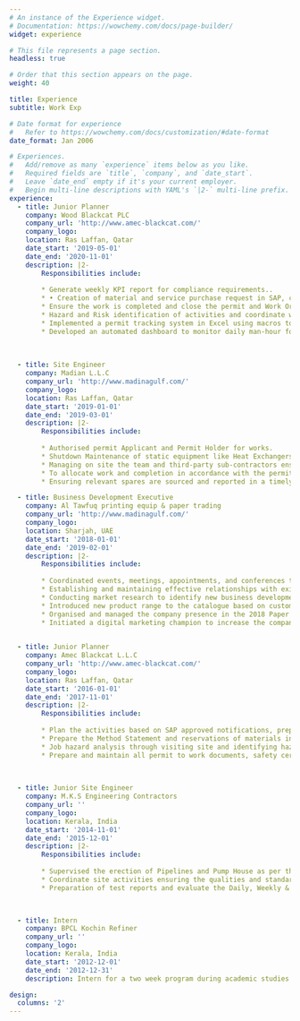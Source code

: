 ```yaml
---
# An instance of the Experience widget.
# Documentation: https://wowchemy.com/docs/page-builder/
widget: experience

# This file represents a page section.
headless: true

# Order that this section appears on the page.
weight: 40

title: Experience
subtitle: Work Exp

# Date format for experience
#   Refer to https://wowchemy.com/docs/customization/#date-format
date_format: Jan 2006

# Experiences.
#   Add/remove as many `experience` items below as you like.
#   Required fields are `title`, `company`, and `date_start`.
#   Leave `date_end` empty if it's your current employer.
#   Begin multi-line descriptions with YAML's `|2-` multi-line prefix.
experience:
  - title: Junior Planner
    company: Wood Blackcat PLC
    company_url: 'http://www.amec-blackcat.com/'
    company_logo: 
    location: Ras Laffan, Qatar
    date_start: '2019-05-01'
    date_end: '2020-11-01'
    description: |2-
        Responsibilities include:
        
        * Generate weekly KPI report for compliance requirements..
        * •	Creation of material and service purchase request in SAP, capture planned cost in work order and coordinate with third party contractors and services on requirements.
        * Ensure the work is completed and close the permit and Work Order in SAP and E Permit System.
        * Hazard and Risk identification of activities and coordinate with Operations, Safety and Execution dept for mitigation.
        * Implemented a permit tracking system in Excel using macros to pull data from the E-permit system to track permit approval status and notify on pending permits for upcoming jobs.
        * Developed an automated dashboard to monitor daily man-hour for 350 employees and analyse idle hours in site, the system helped in tracking discrepancies in time sheet filling and identifying bottlenecks. Around 5,250 Hrs approximately 6% of the total man-hour was saved in the first month of implementing the system.
        
        
        
  - title: Site Engineer
    company: Madian L.L.C
    company_url: 'http://www.madinagulf.com/'
    company_logo: 
    location: Ras Laffan, Qatar
    date_start: '2019-01-01'
    date_end: '2019-03-01'
    description: |2-
        Responsibilities include:
        
        * Authorised permit Applicant and Permit Holder for works.
        * Shutdown Maintenance of static equipment like Heat Exchangers, columns, Relief Valves (PSV’s) and different types of Valves.
        * Managing on site the team and third-party sub-contractors ensuring they complete tasks on time and safely to required standards.
        * To allocate work and completion in accordance with the permit system, Providing an element of safety.
        * Ensuring relevant spares are sourced and reported in a timely manner to minimise disruption. Maintain effective Health and Safety systems, including completion of risk assessments and method statements and tool box talks.

  - title: Business Development Executive
    company: Al Tawfuq printing equip & paper trading 
    company_url: 'http://www.madinagulf.com/'
    company_logo: 
    location: Sharjah, UAE
    date_start: '2018-01-01'
    date_end: '2019-02-01'
    description: |2-
        Responsibilities include:
        
        * Coordinated events, meetings, appointments, and conferences through customer engagement
        * Establishing and maintaining effective relationships with existing customers via email, phone, and in-person.
        * Conducting market research to identify new business development opportunities.
        * Introduced new product range to the catalogue based on customer feedback.
        * Organised and managed the company presence in the 2018 Paper World Middle East held in Dubai.
        * Initiated a digital marketing champion to increase the company’s online presence.

        
  - title: Junior Planner
    company: Amec Blackcat L.L.C
    company_url: 'http://www.amec-blackcat.com/'
    company_logo: 
    location: Ras Laffan, Qatar
    date_start: '2016-01-01'
    date_end: '2017-11-01'
    description: |2-
        Responsibilities include:
        
        * Plan the activities based on SAP approved notifications, prepare the work Scope & work package.
        * Prepare the Method Statement and reservations of materials in SAP.
        * Job hazard analysis through visiting site and identifying hazards, conduct risk assessment and put control measures in place to minimize risk.
        * Prepare and maintain all permit to work documents, safety certificates.

        
        
  - title: Junior Site Engineer
    company: M.K.S Engineering Contractors
    company_url: ''
    company_logo: 
    location: Kerala, India
    date_start: '2014-11-01'
    date_end: '2015-12-01'
    description: |2-
        Responsibilities include:
        
        * Supervised the erection of Pipelines and Pump House as per the P&IDs and Isometric drawings.
        * Coordinate site activities ensuring the qualities and standards are being followed & implementing safety practices on site.
        * Preparation of test reports and evaluate the Daily, Weekly & Monthly progress and generate the Report and communicate to Field Engineer.


        
  - title: Intern
    company: BPCL Kochin Refiner
    company_url: ''
    company_logo: 
    location: Kerala, India
    date_start: '2012-12-01'
    date_end: '2012-12-31'
    description: Intern for a two week program during academic studies.

design:
  columns: '2'
---
```

